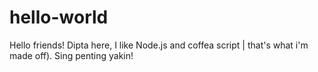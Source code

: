 # hello-world

Hello friends!
Dipta here, I like Node.js and coffea script | that's what i'm made off).
Sing penting yakin!
